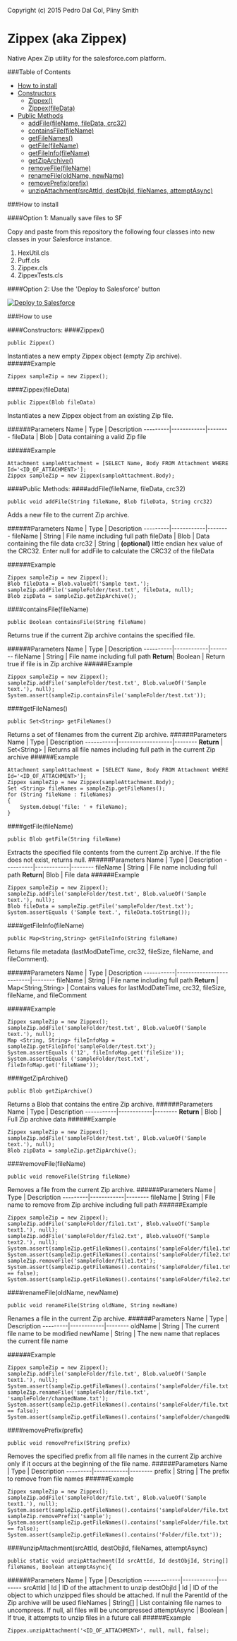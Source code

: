 Copyright (c) 2015 Pedro Dal Col, Pliny Smith

# Zippex (aka Zippex)
Native Apex Zip utility for the salesforce.com platform.

###Table of Contents
* [How to install](#how-to-install)
* [Constructors](#constructors)
    * [Zippex()](#Zippex-1)
    * [Zippex(fileData)](#Zippexfiledata)
* [Public Methods](#public-methods)
    * [addFile(fileName, fileData, crc32)](#addfilefilename-filedata-crc32)
    * [containsFile(fileName)](#containsfilefilename)
    * [getFileNames()](#getfilenames)
    * [getFile(fileName)](#getfilefilename)
  	* [getFileInfo(fileName)](#getfileinfofilename)
    * [getZipArchive()](#getziparchive)
    * [removeFile(fileName)](#removefilefilename)
    * [renameFile(oldName, newName)](#renamefileoldname-newname)
    * [removePrefix(prefix)](#removeprefixprefix)
    * [unzipAttachment(srcAttId, destObjId, fileNames, attemptAsync)](#unzipattachmentsrcattid-destobjid-filenames-attemptasync)


###How to install

####Option 1: Manually save files to SF

Copy and paste from this repository the following four classes into new classes in your Salesforce instance. 

1. HexUtil.cls
2. Puff.cls
3. Zippex.cls
4. ZippexTests.cls 

<!--
####Option 2: Install from Unmanaged Package

Follow this link to install the latest package:
[link]
-->
####Option 2: Use the 'Deploy to Salesforce' button

<a href="https://githubsfdeploy.herokuapp.com?owner=pdalcol&repo=Zipper">
  <img alt="Deploy to Salesforce"
       src="https://raw.githubusercontent.com/afawcett/githubsfdeploy/master/src/main/webapp/resources/img/deploy.png">
</a>

###How to use

####Constructors:
####Zippex()
```Apex
public Zippex()
```
Instantiates a new empty Zippex object (empty Zip archive).
######Example
```Apex
Zippex sampleZip = new Zippex();
```

####Zippex(fileData)
```Apex
public Zippex(Blob fileData)
```
Instantiates a new Zippex object from an existing Zip file.

######Parameters
Name     | Type       | Description
---------|------------|--------
fileData | Blob       | Data containing a valid Zip file

######Example
```Apex
Attachment sampleAttachment = [SELECT Name, Body FROM Attachment WHERE Id='<ID_OF_ATTACHMENT>'];
Zippex sampleZip = new Zippex(sampleAttachment.Body);
```
####Public Methods:
####addFile(fileName, fileData, crc32)
```Apex
public void addFile(String fileName, Blob fileData, String crc32)
```
Adds a new file to the current Zip archive.

######Parameters
Name     | Type       | Description
---------|------------|--------
fileName | String     | File name including full path
fileData | Blob       | Data containing the file data
crc32    | String     | **(optional)** little endian hex value of the CRC32.  Enter null for addFile to calculate the CRC32 of the fileData

######Example
```Apex
Zippex sampleZip = new Zippex();
Blob fileData = Blob.valueOf('Sample text.');
sampleZip.addFile('sampleFolder/test.txt', fileData, null);
Blob zipData = sampleZip.getZipArchive();
```


####containsFile(fileName)
```Apex
public Boolean containsFile(String fileName)
```
Returns true if the current Zip archive contains the specified file.

######Parameters
Name      | Type       | Description
----------|------------|--------
fileName  | String     | File name including full path
**Return**| Boolean    | Return true if file is in Zip archive
######Example
```Apex
Zippex sampleZip = new Zippex();
sampleZip.addFile('sampleFolder/test.txt', Blob.valueOf('Sample text.'), null);
System.assert(sampleZip.containsFile('sampleFolder/test.txt'));
```


####getFileNames()
```Apex
public Set<String> getFileNames()
```
Returns a set of filenames from the current Zip archive.
######Parameters
Name       | Type              | Description
-----------|-------------------|--------
**Return** | Set&lt;String&gt; | Returns all file names including full path in the current Zip archive
######Example
```Apex
Attachment sampleAttachment = [SELECT Name, Body FROM Attachment WHERE Id='<ID_OF_ATTACHMENT>'];
Zippex sampleZip = new Zippex(sampleAttachment.Body);
Set <String> fileNames = sampleZip.getFileNames();
for (String fileName : fileNames)
{
    System.debug('file: ' + fileName);
}
```

####getFile(fileName)
```Apex
public Blob getFile(String fileName)

```
Extracts the specified file contents from the current Zip archive.  If the file does not exist, returns null.
######Parameters
Name      | Type       | Description
----------|------------|--------
fileName  | String     | File name including full path
**Return**| Blob       | File data
######Example
```Apex
Zippex sampleZip = new Zippex();
sampleZip.addFile('sampleFolder/test.txt', Blob.valueOf('Sample text.'), null);
Blob fileData = sampleZip.getFile('sampleFolder/test.txt');
System.assertEquals ('Sample text.', fileData.toString());
```

####getFileInfo(fileName)
```Apex
public Map<String,String> getFileInfo(String fileName)
```
Returns file metadata (lastModDateTime, crc32, fileSize, fileName, and fileComment).

######Parameters
Name       |    Type                  | Description
-----------|--------------------------|--------
fileName   | String                   | File name including full path
**Return** | Map&lt;String,String&gt; | Contains values for lastModDateTime, crc32, fileSize, fileName, and fileComment

######Example
```Apex
Zippex sampleZip = new Zippex();
sampleZip.addFile('sampleFolder/test.txt', Blob.valueOf('Sample text.'), null);
Map <String, String> fileInfoMap = sampleZip.getFileInfo('sampleFolder/test.txt');
System.assertEquals ('12', fileInfoMap.get('fileSize'));
System.assertEquals ('sampleFolder/test.txt', fileInfoMap.get('fileName'));
```

####getZipArchive()
```Apex
public Blob getZipArchive()
```
Returns a Blob that contains the entire Zip archive.
######Parameters
Name       | Type       | Description
-----------|------------|--------
**Return** | Blob       | Full Zip archive data
######Example
```Apex
Zippex sampleZip = new Zippex();
sampleZip.addFile('sampleFolder/test.txt', Blob.valueOf('Sample text.'), null);
Blob zipData = sampleZip.getZipArchive();
```

####removeFile(fileName)
```Apex
public void removeFile(String fileName)
```
Removes a file from the current Zip archive.
######Parameters
Name     | Type       | Description
---------|------------|--------
fileName | String     | File name to remove from Zip archive including full path
######Example
```Apex
Zippex sampleZip = new Zippex();
sampleZip.addFile('sampleFolder/file1.txt', Blob.valueOf('Sample text1.'), null);
sampleZip.addFile('sampleFolder/file2.txt', Blob.valueOf('Sample text2.'), null);
System.assert(sampleZip.getFileNames().contains('sampleFolder/file1.txt'));
System.assert(sampleZip.getFileNames().contains('sampleFolder/file2.txt'));
sampleZip.removeFile('sampleFolder/file1.txt');
System.assert(sampleZip.getFileNames().contains('sampleFolder/file1.txt') == false);
System.assert(sampleZip.getFileNames().contains('sampleFolder/file2.txt'));
```


####renameFile(oldName, newName)
```Apex
public void renameFile(String oldName, String newName)
```
Renames a file in the current Zip archive.
######Parameters
Name     | Type       | Description
---------|------------|--------
oldName  | String     | The current file name to be modified
newName  | String     | The new name that replaces the current file name

######Example
```Apex
Zippex sampleZip = new Zippex();
sampleZip.addFile('sampleFolder/file.txt', Blob.valueOf('Sample text1.'), null);
System.assert(sampleZip.getFileNames().contains('sampleFolder/file.txt'));
sampleZip.renameFile('sampleFolder/file.txt', 'sampleFolder/changedName.txt');
System.assert(sampleZip.getFileNames().contains('sampleFolder/file.txt') == false);
System.assert(sampleZip.getFileNames().contains('sampleFolder/changedName.txt'));
```


####removePrefix(prefix)
```Apex
public void removePrefix(String prefix)

```
Removes the specified prefix from all file names in the current Zip archive only if it occurs at the beginning of the file name.
######Parameters
Name     | Type       | Description
---------|------------|--------
prefix   | String     | The prefix to remove from file names
######Example
```Apex
Zippex sampleZip = new Zippex();
sampleZip.addFile('sampleFolder/file.txt', Blob.valueOf('Sample text1.'), null);
System.assert(sampleZip.getFileNames().contains('sampleFolder/file.txt'));
sampleZip.removePrefix('sample');
System.assert(sampleZip.getFileNames().contains('sampleFolder/file.txt') == false);
System.assert(sampleZip.getFileNames().contains('Folder/file.txt'));
```


####unzipAttachment(srcAttId, destObjId, fileNames, attemptAsync)
```Apex
public static void unzipAttachment(Id srcAttId, Id destObjId, String[] fileNames, Boolean attemptAsync){

```
######Parameters
Name         | Type       | Description
-------------|------------|--------
srcAttId     | Id         | ID of the attachment to unzip 
destObjId    | Id         | ID of the object to which unzipped files should be attached. If null the ParentId of the Zip archive will be used
fileNames    | String[]   | List containing file names to uncompress.  If null, all files will be uncompressed
attemptAsync | Boolean    | If true, it attempts to unzip files in a future call
######Example
```Apex
Zippex.unzipAttachment('<ID_OF_ATTACHMENT>', null, null, false);
```


<!--###FAQ-->
